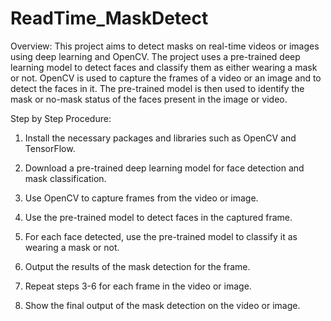 # ReadTime_MaskDetect
Overview:
This project aims to detect masks on real-time videos or images using deep learning and OpenCV. The project uses a pre-trained deep learning model to detect faces and classify them as either wearing a mask or not. OpenCV is used to capture the frames of a video or an image and to detect the faces in it. The pre-trained model is then used to identify the mask or no-mask status of the faces present in the image or video.

Step by Step Procedure:
1. Install the necessary packages and libraries such as OpenCV and TensorFlow.

2. Download a pre-trained deep learning model for face detection and mask classification.

3. Use OpenCV to capture frames from the video or image.

4. Use the pre-trained model to detect faces in the captured frame.

5. For each face detected, use the pre-trained model to classify it as wearing a mask or not.

6. Output the results of the mask detection for the frame.

7. Repeat steps 3-6 for each frame in the video or image.

8. Show the final output of the mask detection on the video or image.